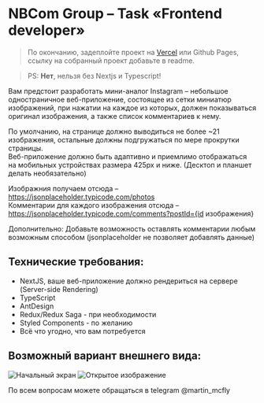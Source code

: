 # NBCom Group – Task «Frontend developer»

> По окончанию, задеплойте проект на [Vercel](https://vercel.com/) или Github Pages, <br>
> ссылку на собранный проект добавьте в readme.

> PS: <b>Нет</b>, нельзя без Nextjs и Typescript!

Вам предстоит разработать мини-аналог Instagram – небольшое одностраничное веб-приложение, состоящее из сетки миниатюр изображений, при нажатии на каждое из которых, должен показываться оригинал изображения, а также список комментариев к нему.<br>

По умолчанию, на странице должно выводиться не более ~21 изображения, остальные должны подгружаться по мере прокрутки страницы.<br>
Веб-приложение должно быть адаптивно и приемлимо отображаться на мобильных устройствах размера 425px и ниже. (Десктоп и планшет делать необязательно)<br>

Изображния получаем отсюда – https://jsonplaceholder.typicode.com/photos <br>
Комментарии для каждого изображения отсюда – https://jsonplaceholder.typicode.com/comments?postId={id изображения} <br>

Дополнительно: Добавьте возможность оставлять комментарии любым возможным способом (jsonplaceholder не позволяет добавлять данные)
 
## Технические требования:
- NextJS, ваше веб-приложение должно рендериться на сервере (Server-side Rendering)
- TypeScript
- AntDesign
- Redux/Redux Saga - при необходимости
- Styled Components - по желанию
- Всё что угодно, что вам потребуется

## Возможный вариант внешнего вида:
![Начальный экран](https://user-images.githubusercontent.com/44289476/162995854-b8991d3b-fa4f-434b-b3f3-b63f13b6803c.png)
![Открытое изображение](https://user-images.githubusercontent.com/44289476/162997945-ce399bb3-2e3b-4de2-8aa9-ce2a13af1c43.png)


По всем вопросам можете обращаться в telegram @martin_mcfly
